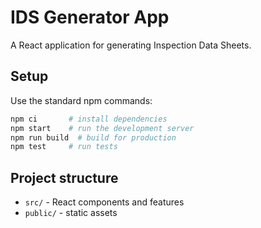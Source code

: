 # IDS Generator App

A React application for generating Inspection Data Sheets.

## Setup

Use the standard npm commands:

```bash
npm ci       # install dependencies
npm start    # run the development server
npm run build  # build for production
npm test     # run tests
```

## Project structure

- `src/` - React components and features
- `public/` - static assets
